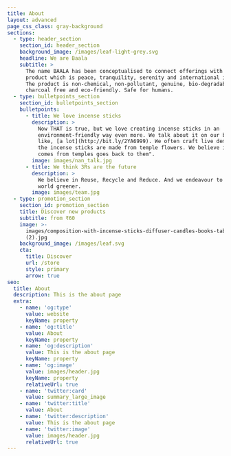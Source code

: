 ```yaml
---
title: About
layout: advanced
page_css_class: gray-background
sections:
  - type: header_section
    section_id: header_section
    background_image: /images/leaf-light-grey.svg
    headline: We are Baala
    subtitle: >
      The name BAALA has been conceptualised to connect offerings with the
      product which is peace, tranquility, serenity and international in nature.
      The product is non-chemical, non-pollutant, genuine, bio-degradable,
      charcoal free and eco-friendly. Safe for humans.
  - type: bulletpoints_section
    section_id: bulletpoints_section
    bulletpoints:
      - title: We love incense sticks
        description: >
          Now THAT is true, but we love creating incense sticks in an
          environment-friendly way even more. We talk about it on our blog,
          like, [a lot](http://bit.ly/2YA6999). We often craft live demos of how
          the incense sticks are made from temple flowers. We believe in "What
          comes from temples goes back to them".
        image: images/nan_talk.jpg
      - title: We think 3Rs are the future
        description: >
          We believe in Reuse, Recycle and Reduce. And we endeavour to make the
          world greener.
        image: images/team.jpg
  - type: promotion_section
    section_id: promotion_section
    title: Discover new products
    subtitle: from ₹60
    image: >-
      images/composition-with-incense-sticks-diffuser-candles-books-table-interior-room
      (2).jpg
    background_image: /images/leaf.svg
    cta:
      title: Discover
      url: /store
      style: primary
      arrow: true
seo:
  title: About
  description: This is the about page
  extra:
    - name: 'og:type'
      value: website
      keyName: property
    - name: 'og:title'
      value: About
      keyName: property
    - name: 'og:description'
      value: This is the about page
      keyName: property
    - name: 'og:image'
      value: images/header.jpg
      keyName: property
      relativeUrl: true
    - name: 'twitter:card'
      value: summary_large_image
    - name: 'twitter:title'
      value: About
    - name: 'twitter:description'
      value: This is the about page
    - name: 'twitter:image'
      value: images/header.jpg
      relativeUrl: true
---
```

